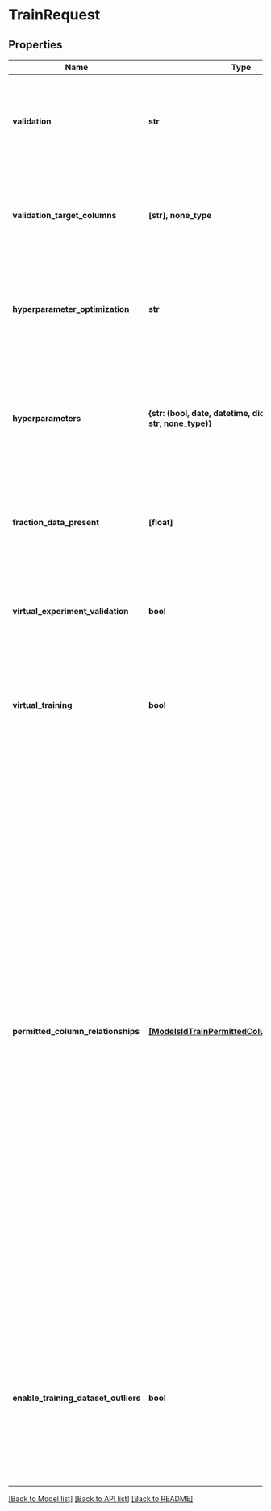 # TrainRequest


## Properties
Name | Type | Description | Notes
------------ | ------------- | ------------- | -------------
**validation** | **str** | Methods for validating the model using the provided dataset. | [optional]  if omitted the server will use the default value of "none"
**validation_target_columns** | **[str], none_type** | A list of the training dataset&#39;s column names that the model&#39;s validation metric will be the median average over.  Cannot include descriptor columns.  If not provided then the model&#39;s validation metric will be the median average over all non-descriptor columns. | [optional] 
**hyperparameter_optimization** | **str** | Search method for finding the optimal parameters to use when training the model.  If &#39;none&#39; then the parameters as specified by the &#39;hyperparameters&#39; argument will be used to train the model.  If &#39;hyperparameterOptimization&#39; is not &#39;none&#39; then &#39;validation&#39; must also be not &#39;none&#39;. | [optional]  if omitted the server will use the default value of "none"
**hyperparameters** | **{str: (bool, date, datetime, dict, float, int, list, str, none_type)}** | The hyperparameters which Alchemite will use when training.  Must not be provided unless &#39;hyperparameterOptimization&#39; is &#39;none&#39;.  If no argument is provided for this parameter and the model was previously trained then the existing hyperparameters will be used to train the model, otherwise Alchemite&#39;s default hyperparameters will be used instead. | [optional] 
**fraction_data_present** | **[float]** | The fraction of data expected to be in each column of the datasets which the model will make predictions from.  The list &#39;fractionDataPresent&#39; should be ordered corresponding to the training dataset&#39;s &#39;columnHeaders&#39; parameter. | [optional] 
**virtual_experiment_validation** | **bool** | If true then only the descriptor columns will be used to make predictions when computing the validation metric. | [optional]  if omitted the server will use the default value of False
**virtual_training** | **bool** | If true then only the descriptor columns will be used as input in the first iteration of training | [optional]  if omitted the server will use the default value of False
**permitted_column_relationships** | [**[ModelsIdTrainPermittedColumnRelationships]**](ModelsIdTrainPermittedColumnRelationships.md) | An array of objects defining which columns the ML model is able to use or not use as inputs when modelling specific columns.  The \&quot;allow\&quot; and \&quot;disallow\&quot; arrays must contain distinct columns. They do not need to contain all columns in the dataset.  If columns are not allowed in either \&quot;allow\&quot; nor \&quot;disallow\&quot;, the model will use default behaviors:   - use all descriptors for all targets when virtualTraining is true.   - use all descriptors + targets when virtualTraining is false for all targets (except for the same target -&gt; target).  if virtualTraining is false:   This is equivalent to passing \&quot;allow\&quot;: list_of_all_columns for every column in the dataset.   Therefore, passing allow when virtualTraining is false has no effect on the model.   However, columns passed within \&quot;disallow\&quot; will have an effect.  if virtualTraining is true:   This is equivalent to passing \&quot;allow\&quot;: list_of_all_descriptors and passing \&quot;disallow\&quot; for all non descriptors.   Therefore, passing descriptor columns in the \&quot;allow\&quot; list has no effect on the model.   Similarly, passing non descriptor columns in the \&quot;disallow\&quot; list has no effect on the model.   However, columns passed within \&quot;allow\&quot; for non descriptors, and \&quot;disallow\&quot; for descriptors will have an effect.  Interaction with Measurement Groups:   If measurement groups are specified for the training dataset that are incompatible, a 400 response is returned.   This happens when a column defined in \&quot;name\&quot; and one or more columns defined in \&quot;allow\&quot; are part of the same measurement group.  | [optional] 
**enable_training_dataset_outliers** | **bool** | If true then compute the outliers in the training dataset using five sub-models, each trained on 80% of the full dataset to identify the outliers in the remaining 20%.  Once &#x60;trainingDatasetOutliersJobStatus&#x60; in the model metadata has the value &#39;done&#39; then the results will be available via &#x60;/models/id/training-dataset-outliers&#x60;.  Computing the outliers this way is generally expected to give better results than using the model trained on the full dataset to identify the outliers in its own training dataset. | [optional]  if omitted the server will use the default value of False

[[Back to Model list]](../README.md#documentation-for-models) [[Back to API list]](../README.md#documentation-for-api-endpoints) [[Back to README]](../README.md)


